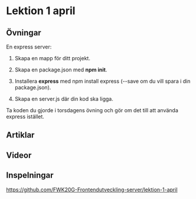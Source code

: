 # Lektion 1 april

## Övningar

En express server:
1. Skapa en mapp för ditt projekt.

2. Skapa en package.json med **npm init**.

3. Installera **express** med npm install express (--save om du vill spara i din package.json).

4. Skapa en server.js där din kod ska ligga.

Ta koden du gjorde i torsdagens övning och gör om det till att använda express istället.

## Artiklar




## Videor


## Inspelningar

https://github.com/FWK20G-Frontendutveckling-server/lektion-1-april